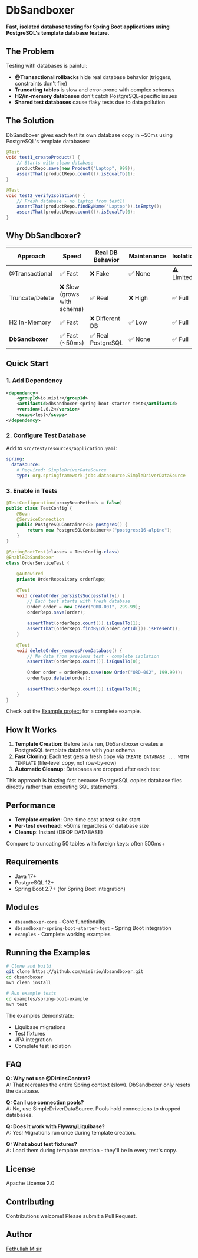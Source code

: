 # DbSandboxer

**Fast, isolated database testing for Spring Boot applications using PostgreSQL's template database feature.**

## The Problem

Testing with databases is painful:
- **@Transactional rollbacks** hide real database behavior (triggers, constraints don't fire)
- **Truncating tables** is slow and error-prone with complex schemas
- **H2/in-memory databases** don't catch PostgreSQL-specific issues
- **Shared test databases** cause flaky tests due to data pollution

## The Solution

DbSandboxer gives each test its own database copy in ~50ms using PostgreSQL's template databases:

```java
@Test
void test1_createProduct() {
    // Starts with clean database
    productRepo.save(new Product("Laptop", 999));
    assertThat(productRepo.count()).isEqualTo(1);
}

@Test
void test2_verifyIsolation() {
    // Fresh database - no laptop from test1!
    assertThat(productRepo.findByName("Laptop")).isEmpty();
    assertThat(productRepo.count()).isEqualTo(0);
}
```

## Why DbSandboxer?

| Approach | Speed | Real DB Behavior | Maintenance | Isolation |
|----------|-------|------------------|-------------|-----------|
| @Transactional | ✅ Fast | ❌ Fake | ✅ None | ⚠️ Limited |
| Truncate/Delete | ❌ Slow (grows with schema) | ✅ Real | ❌ High | ✅ Full |
| H2 In-Memory | ✅ Fast | ❌ Different DB | ✅ Low | ✅ Full |
| **DbSandboxer** | ✅ Fast (~50ms) | ✅ Real PostgreSQL | ✅ None | ✅ Full |


## Quick Start

### 1. Add Dependency

```xml
<dependency>
    <groupId>io.misir</groupId>
    <artifactId>dbsandboxer-spring-boot-starter-test</artifactId>
    <version>1.0.2</version>
    <scope>test</scope>
</dependency>
```

### 2. Configure Test Database

Add to `src/test/resources/application.yaml`:

```yaml
spring:
  datasource:
    # Required: SimpleDriverDataSource
    type: org.springframework.jdbc.datasource.SimpleDriverDataSource
```

### 3. Enable in Tests

```java
@TestConfiguration(proxyBeanMethods = false)
public class TestConfig {
    @Bean
    @ServiceConnection
    public PostgreSQLContainer<?> postgres() {
        return new PostgreSQLContainer<>("postgres:16-alpine");
    }
}

@SpringBootTest(classes = TestConfig.class)
@EnableDbSandboxer
class OrderServiceTest {
    
    @Autowired
    private OrderRepository orderRepo;
    
    @Test
    void createOrder_persistsSuccessfully() {
        // Each test starts with fresh database
        Order order = new Order("ORD-001", 299.99);
        orderRepo.save(order);
        
        assertThat(orderRepo.count()).isEqualTo(1);
        assertThat(orderRepo.findById(order.getId())).isPresent();
    }
    
    @Test
    void deleteOrder_removesFromDatabase() {
        // No data from previous test - complete isolation
        assertThat(orderRepo.count()).isEqualTo(0);
        
        Order order = orderRepo.save(new Order("ORD-002", 199.99));
        orderRepo.delete(order);
        
        assertThat(orderRepo.count()).isEqualTo(0);
    }
}
```

Check out the [Example project](examples/spring-boot-example) for a complete example.

## How It Works

1. **Template Creation**: Before tests run, DbSandboxer creates a PostgreSQL template database with your schema
2. **Fast Cloning**: Each test gets a fresh copy via `CREATE DATABASE ... WITH TEMPLATE` (file-level copy, not row-by-row)
3. **Automatic Cleanup**: Databases are dropped after each test

This approach is blazing fast because PostgreSQL copies database files directly rather than executing SQL statements.

## Performance

- **Template creation**: One-time cost at test suite start
- **Per-test overhead**: ~50ms regardless of database size
- **Cleanup**: Instant (DROP DATABASE)

Compare to truncating 50 tables with foreign keys: often 500ms+

## Requirements

- Java 17+
- PostgreSQL 12+
- Spring Boot 2.7+ (for Spring Boot integration)

## Modules

- `dbsandboxer-core` - Core functionality
- `dbsandboxer-spring-boot-starter-test` - Spring Boot integration
- `examples` - Complete working examples

## Running the Examples

```bash
# Clone and build
git clone https://github.com/misirio/dbsandboxer.git
cd dbsandboxer
mvn clean install

# Run example tests
cd examples/spring-boot-example
mvn test
```

The examples demonstrate:
- Liquibase migrations
- Test fixtures
- JPA integration
- Complete test isolation

## FAQ

**Q: Why not use @DirtiesContext?**  
A: That recreates the entire Spring context (slow). DbSandboxer only resets the database.

**Q: Can I use connection pools?**  
A: No, use SimpleDriverDataSource. Pools hold connections to dropped databases.

**Q: Does it work with Flyway/Liquibase?**  
A: Yes! Migrations run once during template creation.

**Q: What about test fixtures?**  
A: Load them during template creation - they'll be in every test's copy.

## License

Apache License 2.0

## Contributing

Contributions welcome! Please submit a Pull Request.

## Author

[Fethullah Misir](https://github.com/misirio)